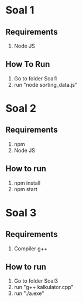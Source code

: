 # Soal 1
## Requirements
1. Node JS

## How To Run
1. Go to folder Soal1
2. run "node sorting_data.js"

# Soal 2
## Requirements
1. npm
2. Node JS

## How to run
1. npm install
2. npm start

# Soal 3
## Requirements
1. Compiler g++

## How to run
1. Go to folder Soal3
2. run "g++ kalkulator.cpp"
3. run "./a.exe"